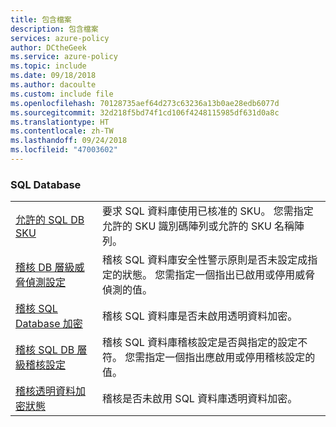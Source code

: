 ```yaml
---
title: 包含檔案
description: 包含檔案
services: azure-policy
author: DCtheGeek
ms.service: azure-policy
ms.topic: include
ms.date: 09/18/2018
ms.author: dacoulte
ms.custom: include file
ms.openlocfilehash: 70128735aef64d273c63236a13b0ae28edb6077d
ms.sourcegitcommit: 32d218f5bd74f1cd106f4248115985df631d0a8c
ms.translationtype: HT
ms.contentlocale: zh-TW
ms.lasthandoff: 09/24/2018
ms.locfileid: "47003602"
---
```

### <a name="sql-databases"></a>SQL Database

|  |  |
|---------|---------|
| [允許的 SQL DB SKU](../articles/governance/policy/samples/allowed-sql-db-skus.md) | 要求 SQL 資料庫使用已核准的 SKU。 您需指定允許的 SKU 識別碼陣列或允許的 SKU 名稱陣列。 |
| [稽核 DB 層級威脅偵測設定](../articles/governance/policy/samples/audit-db-threat-det-setting.md) | 稽核 SQL 資料庫安全性警示原則是否未設定成指定的狀態。 您需指定一個指出已啟用或停用威脅偵測的值。  |
| [稽核 SQL Database 加密](../articles/governance/policy/samples/sql-database-encryption-audit.md) | 稽核 SQL 資料庫是否未啟用透明資料加密。 |
| [稽核 SQL DB 層級稽核設定](../articles/governance/policy/samples/audit-sql-db-audit-setting.md) | 稽核 SQL 資料庫稽核設定是否與指定的設定不符。 您需指定一個指出應啟用或停用稽核設定的值。  |
| [稽核透明資料加密狀態](../articles/governance/policy/samples/audit-trans-data-enc-status.md) | 稽核是否未啟用 SQL 資料庫透明資料加密。  |